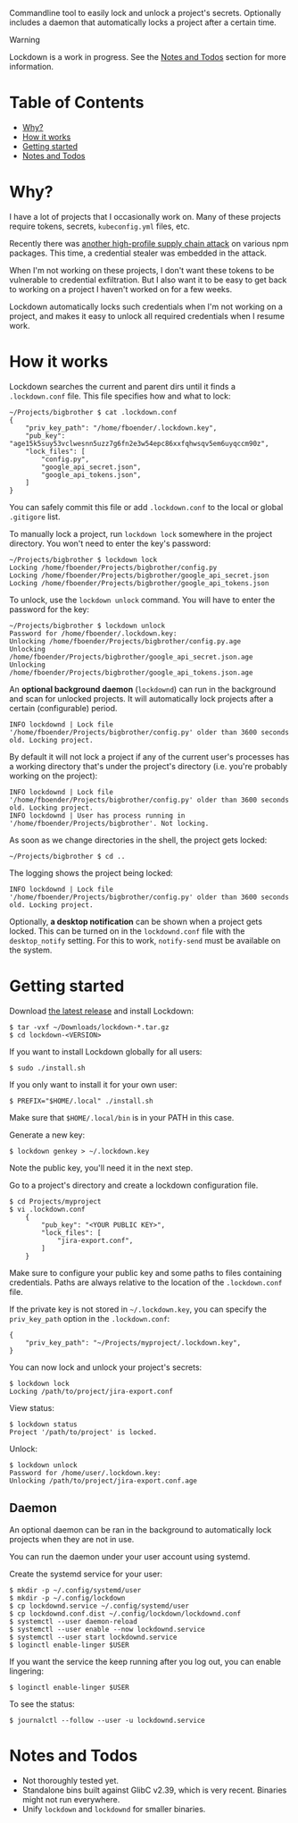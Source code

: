 Commandline tool to easily lock and unlock a project's secrets. Optionally
includes a daemon that automatically locks a project after a certain time.

> [!WARNING]
> Lockdown is a work in progress. See the [Notes and Todos](#notes-and-todos)
> section for more information.

# Table of Contents

* [Why?](#why)</li>
* [How it works](#how-it-works)</li>
* [Getting started](#getting-started)</li>
* [Notes and Todos](#notes-and-todos)</li>

<a name="why"></a>

# Why?

I have a lot of projects that I occasionally work on. Many of these projects
require tokens, secrets, `kubeconfig.yml` files, etc.

Recently there was [another high-profile supply chain
attack](https://socket.dev/blog/tinycolor-supply-chain-attack-affects-40-packages)
on various npm packages. This time, a credential stealer was embedded in the
attack.

When I'm not working on these projects, I don't want these tokens to be
vulnerable to credential exfiltration. But I also want it to be easy to get
back to working on a project I haven't worked on for a few weeks.

Lockdown automatically locks such credentials when I'm not working on a
project, and makes it easy to unlock all required credentials when I resume
work.


<a name="how-it-works"></a>

# How it works

Lockdown searches the current and parent dirs until it finds a
`.lockdown.conf` file. This file specifies how and what to lock:

    ~/Projects/bigbrother $ cat .lockdown.conf
    {
        "priv_key_path": "/home/fboender/.lockdown.key",
        "pub_key": "age15k5suy53vclwesnn5uzz7g6fn2e3w54epc86xxfqhwsqv5em6uyqccm90z",
        "lock_files": [
            "config.py",
            "google_api_secret.json",
            "google_api_tokens.json",
        ]
    }

You can safely commit this file or add `.lockdown.conf` to the local or global
`.gitigore` list.

To manually lock a project, run `lockdown lock` somewhere in the project
directory. You won't need to enter the key's password:

    ~/Projects/bigbrother $ lockdown lock
    Locking /home/fboender/Projects/bigbrother/config.py
    Locking /home/fboender/Projects/bigbrother/google_api_secret.json
    Locking /home/fboender/Projects/bigbrother/google_api_tokens.json

To unlock, use the `lockdown unlock` command. You will have to enter the
password for the key:

    ~/Projects/bigbrother $ lockdown unlock
    Password for /home/fboender/.lockdown.key: 
    Unlocking /home/fboender/Projects/bigbrother/config.py.age
    Unlocking /home/fboender/Projects/bigbrother/google_api_secret.json.age
    Unlocking /home/fboender/Projects/bigbrother/google_api_tokens.json.age

An **optional background daemon** (`lockdownd`) can run in the background and
scan for unlocked projects. It will automatically lock projects after a
certain (configurable) period.

    INFO lockdownd | Lock file '/home/fboender/Projects/bigbrother/config.py' older than 3600 seconds old. Locking project.

By default it will not lock a project if any of the current user's processes
has a working directory that's under the project's directory (i.e. you're
probably working on the project):

    INFO lockdownd | Lock file '/home/fboender/Projects/bigbrother/config.py' older than 3600 seconds old. Locking project.
    INFO lockdownd | User has process running in '/home/fboender/Projects/bigbrother'. Not locking.

As soon as we change directories in the shell, the project gets locked:

    ~/Projects/bigbrother $ cd ..

The logging shows the project being locked:

    INFO lockdownd | Lock file '/home/fboender/Projects/bigbrother/config.py' older than 3600 seconds old. Locking project.

Optionally, **a desktop notification** can be shown when a project gets
locked. This can be turned on in the `lockdownd.conf` file with the
`desktop_notify` setting. For this to work, `notify-send` must be available on
the system.


<a name="getting-started"></a>

# Getting started

Download [the latest release](https://github.com/fboender/lockdown/releases)
and install Lockdown:

    $ tar -vxf ~/Downloads/lockdown-*.tar.gz
    $ cd lockdown-<VERSION>

If you want to install Lockdown globally for all users:

    $ sudo ./install.sh

If you only want to install it for your own user:

    $ PREFIX="$HOME/.local" ./install.sh

Make sure that `$HOME/.local/bin` is in your PATH in this case.

Generate a new key:

    $ lockdown genkey > ~/.lockdown.key

Note the public key, you'll need it in the next step.

Go to a project's directory and create a lockdown configuration file.

    $ cd Projects/myproject
    $ vi .lockdown.conf
        {
            "pub_key": "<YOUR PUBLIC KEY>",
            "lock_files": [
                "jira-export.conf",
            ]
        }

Make sure to configure your public key and some paths to files containing
credentials. Paths are always relative to the location of the `.lockdown.conf`
file.

If the private key is not stored in `~/.lockdown.key`, you can specify the
`priv_key_path` option in the `.lockdown.conf`:

    {
        "priv_key_path": "~/Projects/myproject/.lockdown.key",
    }

You can now lock and unlock your project's secrets:

    $ lockdown lock
    Locking /path/to/project/jira-export.conf

View status:

    $ lockdown status
    Project '/path/to/project' is locked.

Unlock:

    $ lockdown unlock
    Password for /home/user/.lockdown.key:
    Unlocking /path/to/project/jira-export.conf.age


<a name="daemon"></a>

## Daemon

An optional daemon can be ran in the background to automatically lock projects
when they are not in use.

You can run the daemon under your user account using systemd.

Create the systemd service for your user:

    $ mkdir -p ~/.config/systemd/user
    $ mkdir -p ~/.config/lockdown
    $ cp lockdownd.service ~/.config/systemd/user
    $ cp lockdownd.conf.dist ~/.config/lockdown/lockdownd.conf
    $ systemctl --user daemon-reload
    $ systemctl --user enable --now lockdownd.service
    $ systemctl --user start lockdownd.service
    $ loginctl enable-linger $USER

If you want the service the keep running after you log out, you can enable
lingering:

    $ loginctl enable-linger $USER

To see the status:

    $ journalctl --follow --user -u lockdownd.service

<a name="notes-and-todos"></a>

# Notes and Todos

* Not thoroughly tested yet.
* Standalone bins built against GlibC v2.39, which is very recent. Binaries
  might not run everywhere.
* Unify `lockdown` and `lockdownd` for smaller binaries.

